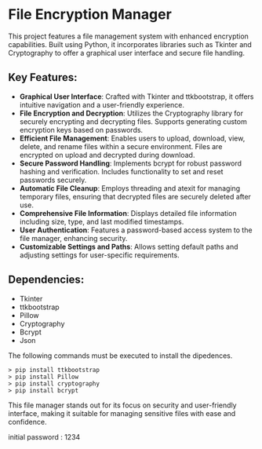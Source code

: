 # File Encryption Manager

This project features a file management system with enhanced encryption capabilities. Built using Python, it incorporates libraries such as Tkinter and Cryptography to offer a graphical user interface and secure file handling.

## Key Features:

- **Graphical User Interface**: Crafted with Tkinter and ttkbootstrap, it offers intuitive navigation and a user-friendly experience.
- **File Encryption and Decryption**: Utilizes the Cryptography library for securely encrypting and decrypting files. Supports generating custom encryption keys based on passwords.
- **Efficient File Management**: Enables users to upload, download, view, delete, and rename files within a secure environment. Files are encrypted on upload and decrypted during download.
- **Secure Password Handling**: Implements bcrypt for robust password hashing and verification. Includes functionality to set and reset passwords securely.
- **Automatic File Cleanup**: Employs threading and atexit for managing temporary files, ensuring that decrypted files are securely deleted after use.
- **Comprehensive File Information**: Displays detailed file information including size, type, and last modified timestamps.
- **User Authentication**: Features a password-based access system to the file manager, enhancing security.
- **Customizable Settings and Paths**: Allows setting default paths and adjusting settings for user-specific requirements.

## Dependencies:

- Tkinter
- ttkbootstrap
- Pillow
- Cryptography
- Bcrypt
- Json

The following commands must be executed to install the dipedences.

    > pip install ttkbootstrap 
    > pip install Pillow 
    > pip install cryptography
    > pip install bcrypt

This file manager stands out for its focus on security and user-friendly interface, making it suitable for managing sensitive files with ease and confidence.

initial password : 1234

    



